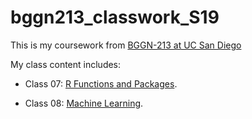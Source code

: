 # bggn213_classwork_S19

This is my coursework from [BGGN-213 at UC San Diego](https://bioboot.github.io/bggn213_S19/lectures/#10)

My class content includes:

- Class 07: [R Functions and Packages](https://github.com/klemoine/bggn213/blob/master/Class07/Class07.md). 

- Class 08: [Machine Learning](https://github.com/klemoine/bggn213/blob/master/Class08/Class08.md).

